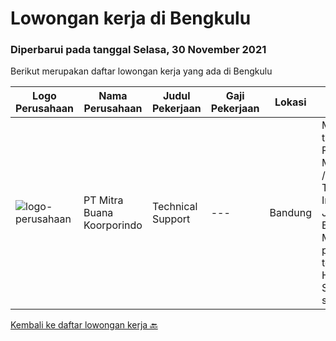 
  # Lowongan kerja di Bengkulu

  ### Diperbarui pada tanggal Selasa, 30 November 2021

  Berikut merupakan daftar lowongan kerja yang ada di Bengkulu

  |Logo Perusahaan | Nama Perusahaan | Judul Pekerjaan | Gaji Pekerjaan | Lokasi | Deskripsi | Tanggal diunggah | Pranala |
  | -------------- | --------------- | --------------- | --------- | --------- | -------------- | ------- | ----------- |
  |![logo-perusahaan](https://image-service-cdn.seek.com.au/f239709d655cb2106929c841dd2b71edd206015d/ee4dce1061f3f616224767ad58cb2fc751b8d2dc)|PT Mitra Buana Koorporindo|Technical Support|---|Bandung|Maksimal 35 tahun Pendidikan Minimal SMK / D3 / S1 Teknik Informatika/ Jaringan / Elektro Memiliki pengetahuan tentang Hardware &amp; Software system,...|Selasa, 02 November 2021|https://www.jobstreet.co.id/id/job/technical-support-3676226?token=0~6c9354bb-a4de-4ae8-8a11-4eb65eceac7b&sectionRank=1&jobId=jobstreet-id-job-3676226|


  [Kembali ke daftar lowongan kerja 🔙](../README.md#daftar-lowongan-kerja)
  